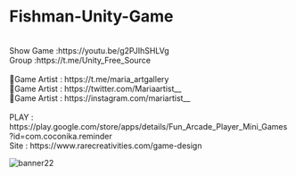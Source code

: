 # Fishman-Unity-Game
<br />
Show Game :https://youtu.be/g2PJIhSHLVg<br />
Group :https://t.me/Unity_Free_Source<br /><br />
🎨Game Artist : https://t.me/maria_artgallery<br />
🎨Game Artist : https://twitter.com/Mariaartist__<br />
🎨Game Artist : https://instagram.com/mariartist__<br /><br />
PLAY : https://play.google.com/store/apps/details/Fun_Arcade_Player_Mini_Games?id=com.coconika.reminder<br />
Site : https://www.rarecreativities.com/game-design <br />

![banner22](https://user-images.githubusercontent.com/83016119/210817799-9085fdae-7bb8-4128-b05c-c6126a009849.png)
